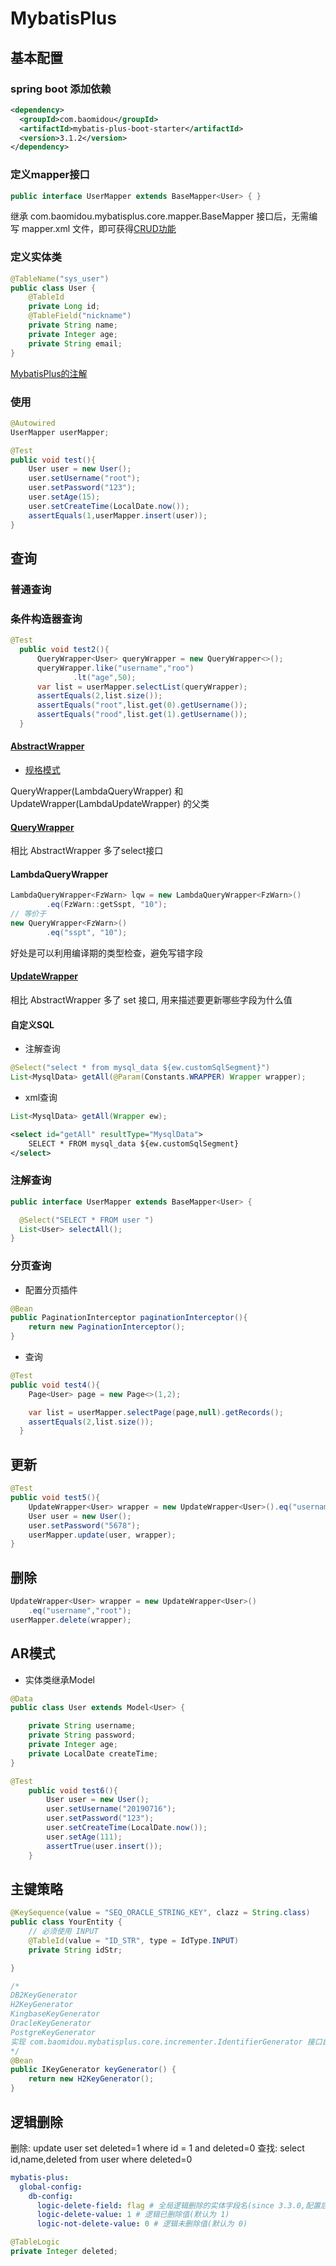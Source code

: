 # MybatisPlus

## 基本配置

### spring boot 添加依赖

```xml
<dependency>
  <groupId>com.baomidou</groupId>
  <artifactId>mybatis-plus-boot-starter</artifactId>
  <version>3.1.2</version>
</dependency>
```

### 定义mapper接口

```java
public interface UserMapper extends BaseMapper<User> { }
```

继承 com.baomidou.mybatisplus.core.mapper.BaseMapper 接口后，无需编写 mapper.xml 文件，即可获得[CRUD功能](https://baomidou.com/pages/49cc81/#service-crud-%E6%8E%A5%E5%8F%A3)

### 定义实体类

```java
@TableName("sys_user")
public class User {
    @TableId
    private Long id;
    @TableField("nickname")
    private String name;
    private Integer age;
    private String email;
}
```

[MybatisPlus的注解](https://baomidou.com/pages/223848)

### 使用

```java
@Autowired
UserMapper userMapper;

@Test
public void test(){
    User user = new User();
    user.setUsername("root");
    user.setPassword("123");
    user.setAge(15);
    user.setCreateTime(LocalDate.now());
    assertEquals(1,userMapper.insert(user));
}
```

## 查询

### 普通查询

### 条件构造器查询

```java
@Test
  public void test2(){
      QueryWrapper<User> queryWrapper = new QueryWrapper<>();
      queryWrapper.like("username","roo")
              .lt("age",50);
      var list = userMapper.selectList(queryWrapper);
      assertEquals(2,list.size());
      assertEquals("root",list.get(0).getUsername());
      assertEquals("rood",list.get(1).getUsername());
  }
```

#### [AbstractWrapper](https://baomidou.com/pages/10c804/#abstractwrapper)

- [规格模式](/软件工程/领域驱动设计.md#隐式概念)

QueryWrapper(LambdaQueryWrapper) 和 UpdateWrapper(LambdaUpdateWrapper) 的父类

#### [QueryWrapper](https://baomidou.com/pages/10c804/#querywrapper)

相比 AbstractWrapper 多了select接口

#### LambdaQueryWrapper

```java
LambdaQueryWrapper<FzWarn> lqw = new LambdaQueryWrapper<FzWarn>()
        .eq(FzWarn::getSspt, "10");
// 等价于
new QueryWrapper<FzWarn>()
        .eq("sspt", "10");
```

好处是可以利用编译期的类型检查，避免写错字段

#### [UpdateWrapper](https://baomidou.com/pages/10c804/#updatewrapper)

相比 AbstractWrapper 多了 set 接口, 用来描述要更新哪些字段为什么值

#### 自定义SQL

- 注解查询

```java
@Select("select * from mysql_data ${ew.customSqlSegment}")
List<MysqlData> getAll(@Param(Constants.WRAPPER) Wrapper wrapper);
```

- xml查询

```java
List<MysqlData> getAll(Wrapper ew);
```

```xml
<select id="getAll" resultType="MysqlData">
	SELECT * FROM mysql_data ${ew.customSqlSegment}
</select>
```

### 注解查询

```java
public interface UserMapper extends BaseMapper<User> {

  @Select("SELECT * FROM user ")
  List<User> selectAll();
}
```

### 分页查询

- 配置分页插件

```java
@Bean
public PaginationInterceptor paginationInterceptor(){
    return new PaginationInterceptor();
}
```

- 查询

```java
@Test
public void test4(){
    Page<User> page = new Page<>(1,2);

    var list = userMapper.selectPage(page,null).getRecords();
    assertEquals(2,list.size());
  }
```

## 更新

```java
@Test
public void test5(){
    UpdateWrapper<User> wrapper = new UpdateWrapper<User>().eq("username","root");
    User user = new User();
    user.setPassword("5678");
    userMapper.update(user, wrapper);
}
```

## 删除

```java
UpdateWrapper<User> wrapper = new UpdateWrapper<User>()
    .eq("username","root");
userMapper.delete(wrapper);
```

## AR模式

- 实体类继承Model

```java
@Data
public class User extends Model<User> {

    private String username;
    private String password;
    private Integer age;
    private LocalDate createTime;
}
```

```java
@Test
    public void test6(){
        User user = new User();
        user.setUsername("20190716");
        user.setPassword("123");
        user.setCreateTime(LocalDate.now());
        user.setAge(111);
        assertTrue(user.insert());
    }
```

## 主键策略

```java
@KeySequence(value = "SEQ_ORACLE_STRING_KEY", clazz = String.class)
public class YourEntity {
    // 必须使用 INPUT
    @TableId(value = "ID_STR", type = IdType.INPUT)
    private String idStr;

}

/* 
DB2KeyGenerator
H2KeyGenerator
KingbaseKeyGenerator
OracleKeyGenerator
PostgreKeyGenerator
实现 com.baomidou.mybatisplus.core.incrementer.IdentifierGenerator 接口自定义主键策略
*/
@Bean
public IKeyGenerator keyGenerator() {
    return new H2KeyGenerator();
}
```

## 逻辑删除

删除: update user set deleted=1 where id = 1 and deleted=0
查找: select id,name,deleted from user where deleted=0

```yml
mybatis-plus:
  global-config:
    db-config:
      logic-delete-field: flag # 全局逻辑删除的实体字段名(since 3.3.0,配置后可以忽略不配置步骤2)
      logic-delete-value: 1 # 逻辑已删除值(默认为 1)
      logic-not-delete-value: 0 # 逻辑未删除值(默认为 0)
```

```java
@TableLogic
private Integer deleted;
```
